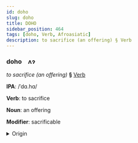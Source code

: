 ```yaml
---
id: doho
slug: doho
title: DOHO
sidebar_position: 464
tags: [doho, Verb, Afroasiatic]
description: to sacrifice (an offering) § Verb
---
```


### doho&emsp;<span kind="abugida">ʌɂ</span>

*to sacrifice (an offering)* **§** [Verb](../../tags/Verb)

**IPA**: /ˈdɑ.hɑ/

**Verb**: to sacrifice

**Noun**: an offering

**Modifier**: sacrificable

<details>
    <summary>Origin</summary>
    Arabic ⁧ضَحَّى⁩ ḍaḥḥā /dˤaħ.ħaː/<br/>
    <em>Afroasiatic Language Family</em>
</details>